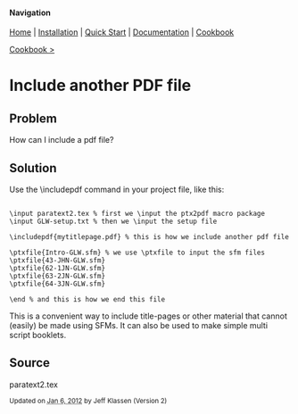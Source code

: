 #### Navigation

[Home](../home/README.md)  | [Installation](../installation/README.md) | [Quick Start](../quick-start/README.md) | [Documentation](../documentation/README.md) | [Cookbook ](README.md)

[Cookbook >](README.md)

# <span class="entry-title">Include another PDF file</span>

## <a name="TOC-Problem">Problem</a>

<a name="TOC-Problem">

How can I include a pdf file?

</a>

## <a name="TOC-Problem"></a><a name="TOC-Solution">Solution</a>

<a name="TOC-Solution">

Use the \includepdf command in your project file, like this:



```% sample ptx2pdf-project file

\input paratext2.tex % first we \input the ptx2pdf macro package
\input GLW-setup.txt % then we \input the setup file

\includepdf{mytitlepage.pdf} % this is how we include another pdf file

\ptxfile{Intro-GLW.sfm} % we use \ptxfile to input the sfm files
\ptxfile{43-JHN-GLW.sfm}
\ptxfile{62-1JN-GLW.sfm}
\ptxfile{63-2JN-GLW.sfm}
\ptxfile{64-3JN-GLW.sfm}

\end % and this is how we end this file
```



This is a convenient way to include title-pages or other material that cannot (easily) be made using SFMs. It can also be used to make simple multi script booklets.



## <a name="TOC-Solution"></a><a name="TOC-Source">Source</a>


paratext2.tex



<small>Updated on <abbr class="updated" title="2012-01-06T15:12:55.365Z">Jan 6, 2012</abbr> by <span class="author"><span class="vcard">Jeff Klassen</span> </span>(Version <span class="sites:revision">2</span>)</small>
